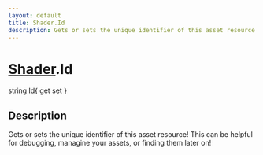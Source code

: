 ```yaml
---
layout: default
title: Shader.Id
description: Gets or sets the unique identifier of this asset resource! This can be helpful for debugging, managine your assets, or finding them later on!
---
```

# [Shader]({{site.url}}/Pages/Reference/Shader.html).Id

<div class='signature' markdown='1'>
string Id{ get set }
</div>

## Description
Gets or sets the unique identifier of this asset resource!
This can be helpful for debugging, managine your assets, or finding
them later on!

